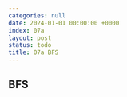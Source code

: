 ```yaml
---
categories: null
date: 2024-01-01 00:00:00 +0000
index: 07a
layout: post
status: todo
title: 07a BFS
---
```


## BFS